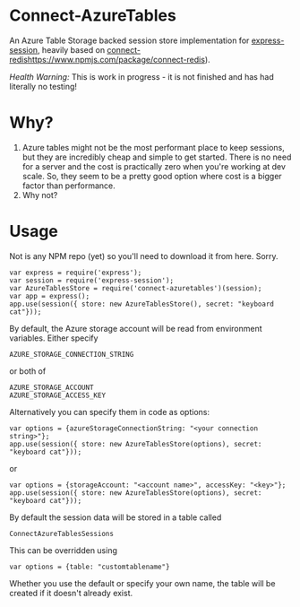 Connect-AzureTables
===================

An Azure Table Storage backed session store implementation for [express-session](https://github.com/expressjs/session#session-store-implementation), heavily based on [connect-redis]()https://www.npmjs.com/package/connect-redis).

*Health Warning:* This is work in progress - it is not finished and has had literally no testing!

Why?
====

1. Azure tables might not be the most performant place to keep sessions, but they are incredibly cheap and simple to get started. There is no need for a server and the cost is practically zero when you're working at dev scale. So, they seem to be a pretty good option where cost is a bigger factor than performance.
2. Why not?

Usage
=====

Not is any NPM repo (yet) so you'll need to download it from here. Sorry.

    var express = require('express');
    var session = require('express-session');
    var AzureTablesStore = require('connect-azuretables')(session);
    var app = express();
    app.use(session({ store: new AzureTablesStore(), secret: "keyboard cat"}));

By default, the Azure storage account will be read from environment variables. Either specify 

    AZURE_STORAGE_CONNECTION_STRING
    
or both of

    AZURE_STORAGE_ACCOUNT
    AZURE_STORAGE_ACCESS_KEY
    
Alternatively you can specify them in code as options:

    var options = {azureStorageConnectionString: "<your connection string>"};
    app.use(session({ store: new AzureTablesStore(options), secret: "keyboard cat"}));
 
or

    var options = {storageAccount: "<account name>", accessKey: "<key>"};
    app.use(session({ store: new AzureTablesStore(options), secret: "keyboard cat"}));
  
By default the session data will be stored in a table called

    ConnectAzureTablesSessions
    
This can be overridden using 

    var options = {table: "customtablename"}
  
Whether you use the default or specify your own name, the table will be created if it doesn't already exist.
